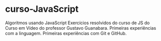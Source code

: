 # curso-JavaScript
 Algoritmos usando JavaScript Exercícios resolvidos do curso de JS do Curso em Vídeo do professor Gustavo Guanabara. Primeiras experiências com a linguagem. Primeiras experiências com Git e GitHub.
